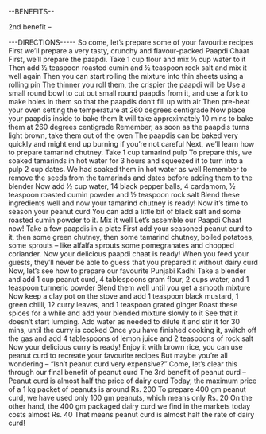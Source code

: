 --BENEFITS--

2nd benefit –

---DIRECTIONS-----
So come, let’s prepare some of your favourite recipes
First we’ll prepare a very tasty, crunchy and flavour-packed Paapdi Chaat
First, we’ll prepare the paapdi. Take 1 cup flour and mix ½ cup water to it
Then add ½ teaspoon roasted cumin and ½ teaspoon rock salt and mix it well again
Then you can start rolling the mixture into thin sheets using a rolling pin
The thinner you roll them, the crispier the paapdi will be
Use a small round bowl to cut out small round paapdis from it,
and use a fork to make holes in them so that the paapdis don’t fill up with air
Then pre-heat your oven setting the temperature at 260 degrees centigrade
Now place your paapdis inside to bake them
It will take approximately 10 mins to bake them at 260 degrees centigrade
Remember, as soon as the paapdis turns light brown, take them out of the oven
The paapdis can be baked very quickly and might end up burning if you’re not careful
Next, we’ll learn how to prepare tamarind chutney. Take 1 cup tamarind pulp
To prepare this, we soaked tamarinds in hot water for 3 hours and squeezed it to turn into a pulp
2 cup dates. We had soaked them in hot water as well
Remember to remove the seeds from the tamarinds and dates before adding them to the blender
Now add ½ cup water, 14 black pepper balls, 4 cardamom, ½ teaspoon roasted cumin powder and ½ teaspoon rock salt
Blend these ingredients well and now your tamarind chutney is ready!
Now it’s time to season your peanut curd
You can add a little bit of black salt and some roasted cumin powder to it. Mix it well
Let’s assemble our Paapdi Chaat now!
Take a few paapdis in a plate
First add your seasoned peanut curd to it, then some green chutney,
then some tamarind chutney, boiled potatoes, some sprouts – like alfalfa sprouts
some pomegranates and chopped coriander. Now your delicious paapdi chaat is ready!
When you feed your guests, they’ll never be able to guess that you prepared it without dairy curd
Now, let’s see how to prepare our favourite Punjabi Kadhi
Take a blender and add 1 cup peanut curd, 4 tablespoons gram flour, 2 cups water, and 1 teaspoon turmeric powder
Blend them well until you get a smooth mixture
Now keep a clay pot on the stove and add 1 teaspoon black mustard,
1 green chilli, 12 curry leaves, and 1 teaspoon grated ginger
Roast these spices for a while and add your blended mixture slowly to it
See that it doesn’t start lumping. Add water as needed to dilute it and stir it for 30 mins, until the curry is cooked
Once you have finished cooking it, switch off the gas and add 4 tablespoons of lemon juice and 2 teaspoons of rock salt
Now your delicious curry is ready!
Enjoy it with brown rice, you can use peanut curd to recreate your favourite recipes
But maybe you’re all wondering – “Isn’t peanut curd very expensive?”
Come, let’s clear this through our final benefit of peanut curd
The 3rd benefit of peanut curd – Peanut curd is almost half the price of dairy curd
Today, the maximum price of a 1 kg packet of peanuts is around Rs. 200
To prepare 400 gm peanut curd, we have used only 100 gm peanuts, which means only Rs. 20
On the other hand, the 400 gm packaged dairy curd we find in the markets today costs almost Rs. 40
That means peanut curd is almost half the rate of dairy curd!
